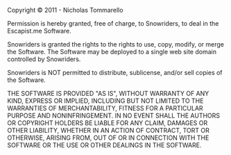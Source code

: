 Copyright © 2011 - Nicholas Tommarello

Permission is hereby granted, free of charge, to Snowriders, to deal in the Escapist.me Software.  

Snowriders is granted the rights to the rights to use, copy, modify, or merge the Software.  The Software may be deployed to a single web site domain controlled by Snowriders.

Snowriders is NOT permitted to distribute, sublicense, and/or sell copies of the Software.

THE SOFTWARE IS PROVIDED "AS IS", WITHOUT WARRANTY OF ANY KIND, EXPRESS OR IMPLIED, INCLUDING BUT NOT LIMITED TO THE WARRANTIES OF MERCHANTABILITY, FITNESS FOR A PARTICULAR PURPOSE AND NONINFRINGEMENT. IN NO EVENT SHALL THE AUTHORS OR COPYRIGHT HOLDERS BE LIABLE FOR ANY CLAIM, DAMAGES OR OTHER LIABILITY, WHETHER IN AN ACTION OF CONTRACT, TORT OR OTHERWISE, ARISING FROM, OUT OF OR IN CONNECTION WITH THE SOFTWARE OR THE USE OR OTHER DEALINGS IN THE SOFTWARE.
